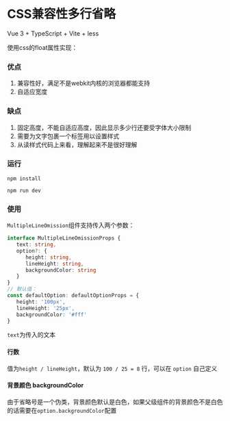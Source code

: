 # CSS兼容性多行省略

Vue 3 + TypeScript + Vite + less

使用css的float属性实现：

### 优点

1. 兼容性好，满足不是webkit内核的浏览器都能支持
2. 自适应宽度

### 缺点

1. 固定高度，不能自适应高度，因此显示多少行还要受字体大小限制
2. 需要为文字包裹一个标签用以设置样式
3. 从读样式代码上来看，理解起来不是很好理解

### 运行
`npm install`

`npm run dev`

### 使用
`MultipleLineOmission`组件支持传入两个参数：
```ts
interface MultipleLineOmissionProps {
   text: string,
   option?: {
      height: string,
      lineHeight: string,
      backgroundColor: string
   }
}
// 默认值：
const defaultOption: defaultOptionProps = {
   height: '100px',
   lineHeight: '25px',
   backgroundColor: '#fff'
}
```
`text`为传入的文本
#### 行数
值为`height / lineHeight`，默认为 `100 / 25 = 8` 行，可以在 `option` 自己定义

#### 背景颜色 backgroundColor
由于省略号是一个伪类，背景颜色默认是白色，如果父级组件的背景颜色不是白色的话需要在`option.backgroundColor`配置